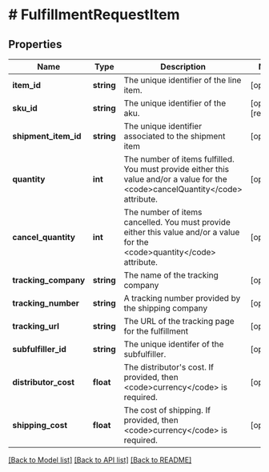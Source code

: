 # # FulfillmentRequestItem

## Properties

Name | Type | Description | Notes
------------ | ------------- | ------------- | -------------
**item_id** | **string** | The unique identifier of the line item. | [optional]
**sku_id** | **string** | The unique identifier of the aku. | [optional] [readonly]
**shipment_item_id** | **string** | The unique identifier associated to the shipment item | [optional]
**quantity** | **int** | The number of items fulfilled. You must provide either this value and/or a value for the &lt;code&gt;cancelQuantity&lt;/code&gt; attribute. | [optional]
**cancel_quantity** | **int** | The number of items cancelled. You must provide either this value and/or a value for the &lt;code&gt;quantity&lt;/code&gt; attribute. | [optional]
**tracking_company** | **string** | The name of the tracking company | [optional]
**tracking_number** | **string** | A tracking number provided by the shipping company | [optional]
**tracking_url** | **string** | The URL of the tracking page for the fulfillment | [optional]
**subfulfiller_id** | **string** | The unique identifer of the subfulfiller. | [optional]
**distributor_cost** | **float** | The distributor&#39;s cost. If provided, then &lt;code&gt;currency&lt;/code&gt; is required. | [optional]
**shipping_cost** | **float** | The cost of shipping. If provided, then &lt;code&gt;currency&lt;/code&gt; is required. | [optional]

[[Back to Model list]](../../README.md#models) [[Back to API list]](../../README.md#endpoints) [[Back to README]](../../README.md)
